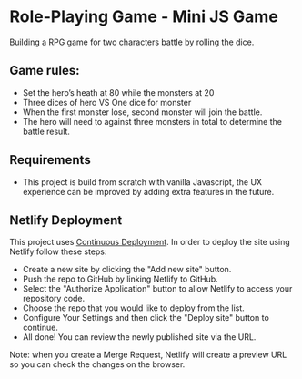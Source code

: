 
# Role-Playing Game - Mini JS Game

Building a RPG game for two characters battle by rolling the dice. 

## Game rules: 
* Set the hero’s heath at 80 while the monsters at 20
* Three dices of hero VS One dice for monster
* When the first monster lose, second monster will join the battle.
* The hero will need to against three monsters in total to determine the battle result. 

## Requirements
* This project is build from scratch with vanilla Javascript, the UX experience can be improved by adding extra features in the future.

## Netlify Deployment

This project uses [Continuous Deployment](https://en.wikipedia.org/wiki/Continuous_deployment). In order to deploy the site using Netlify follow these steps:

* Create a new site by clicking the "Add new site" button.
* Push the repo to GitHub by linking Netlify to GitHub. 
* Select the "Authorize Application" button to allow Netlify to access your repository code. 
* Choose the repo that you would like to deploy from the list.
* Configure Your Settings and then click the "Deploy site" button to continue.
* All done! You can review the newly published site via the URL. 

Note: when you  create a Merge Request, Netlify will create a preview URL so you can check the changes on the browser.